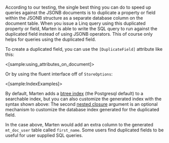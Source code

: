 <!--title: Duplicated Fields for Faster Querying-->

According to our testing, the single best thing you can do to speed up queries against the JSONB documents
is to duplicate a property or field within the JSONB structure as a separate database column on the document
table. When you issue a Linq query using this duplicated property or field, Marten is able to write the SQL
query to run against the duplicated field instead of using JSONB operators. This of course only helps for 
queries using the duplicated field.

To create a duplicated field, you can use the `[DuplicateField]` attribute like this:

<[sample:using_attributes_on_document]>

Or by using the fluent interface off of `StoreOptions`:

<[sample:IndexExamples]>

By default, Marten adds a [btree index](http://www.postgresql.org/docs/9.4/static/indexes-types.html) (the Postgresql default) to a searchable index, but you can also 
customize the generated index with the syntax shown above: The second [nested closure](http://martinfowler.com/dslCatalog/nestedClosure.html) argument is an optional
mechanism to customize the database index generated for the duplicated field.

In the case above, Marten would add an extra column to the generated `mt_doc_user` table called
`first_name`. Some users find duplicated fields to be useful for user supplied SQL queries.


